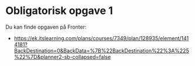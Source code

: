 
# Obligatorisk opgave 1

Du kan finde opgaven på Fronter:
* https://ek.itslearning.com/plans/courses/7349/plan/128935/element/1414181?BackDestination=0&BackData=%7B%22BackDestination%22%3A%225%22%7D&planner2-sb-collapsed=false

<!-- 
Google job interview
Obligatorisk opgave

## Opgavebeskrivelse

1. Start med at se denne video: [How to: Work at Google — Example Coding/Engineering Interview](https://www.youtube.com/watch?v=XKu_SEDAykw)
3. Herefter skal du udvælge en af de kodeeksempler som Edward viser i videoen, og oversætte det til python kode.
4. Til sidst skal du lave en screencast video af dig der livekoder eksemplet i din editor. Du skal forklare din kode mens du skriver den.

Du skal starte med at se videoen: [How to: Work at Google — Example Coding/Engineering Interview](https://www.youtube.com/watch?v=XKu_SEDAykw).    
Herefter er din opgave at omforme en af de to løsninger på problemet som Edward skriver i C++ til python kode.

Du skal lave og aflevere en screencast video på **max 5 minutter**. 
Videoen skal være af dig der livekoder denne løsning, samtidig med at du forklarer din kode.

* Du må ikke bruge nogen form for LLM under optagelsen af din video. 
    * Slå Copilot eller hvad du ellers har i din editor fra.
* Din editor må dog gerne bruge intellisence.
* Du må ikke klippe/redigere i din video (one take!)

* Hvis du føler dig oven på i denne opgave kan du vælge at skrive din kode på en tavle (som Edward) eller på et stykke papir mens du optager det.

### Aflevering
* Du kan enten aflevere videoen med et link til Youtube eller lign. eller du kan uploade videoen dirrekte til ItsLearning.  
* Aflevering foregår [her]() og dealine er fredag d. 26. september kl. 16.00 


-->






<!--
## Læringsmål

* Kunne forklare en udvalgt del af emnet python datastrukture.

## Dagens indhold
Du skal bruge timerne i dag på at starte på din obligatoriske opgave. 
Slutresultatet er at du skal aflevere er en video på maks 5 minutter.    
Videoen skal ligge på Youtube (eller et andet offentligt tilgængeligt medie der ikke kræver at man opretter en profil for at kunne se din video!), og du skal aflevere et link til denne video på ItsLearning.
 
Videoen skal være en optagelse af dig der foklarer om     

* Pythons datastrukture

Vi har brugt meget mere end 5 minutter på disse emner i undervisningen, så det er op til dig at udvælge hvad du mener er vigtigt i forhold til emnet. Du behøver ikke starte fra bunden. Feks. hvis du gerne vil fortælle om hvordan slicing fungerer, behøver du ikke starte med at vise hvordan man opretter en liste, eller tilføjer elementer. Ligeledes hvis du vil forklare om de forskellige datastrukturers symantiske mening kan du også godt tage for givet at publikum ved alt det basale vedrørende datastrukture.

Videoen skal laves ved at du filmer dig selv enten ved en tavle/whiteboard, eller ved at du filmer dig selv der tegner på et stykke papir. 
Du må ikke lave et screencast af din editor på din computer. Videoen skal være "analog" og skal være uden brug af hjælpemidler. 

Du kan finde inspiration i disse 2 videoer. Den ene om 2. grads polynomier filmet ved tavle, den anden om negative tal i det binære talsystem (tegning på papir).



Den kvikke studerende har måske lagt mærke til at denne opgave meget minder om det ene af emenrne til den endelige eksamen. Så du er altså allerede i gang med eksamensforberedelserne. 

* [Polynimier - Esther ved tavle](https://www.youtube.com/watch?v=VgEdi2yA4NA)
* [Binære tal - Ben på papir](https://www.youtube.com/watch?v=4qH4unVtJkE)

-->